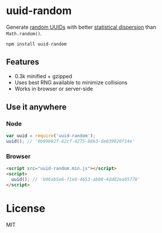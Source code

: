 # uuid-random

Generate [random UUIDs](https://en.wikipedia.org/wiki/Universally_unique_identifier#Version_4_.28random.29)
with better [statistical dispersion](https://en.wikipedia.org/wiki/Statistical_dispersion)
than `Math.random()`.

    npm install uuid-random

## Features

  * 0.3k minified + gzipped
  * Uses best RNG available to minimize collisions
  * Works in browser or server-side

## Use it anywhere

### Node

```javascript
var uuid = require('uuid-random');
uuid(); // '0b99b82f-62cf-4275-88b3-de039020f14e'
```

### Browser

```html
<script src="uuid-random.min.js"></script>
<script>
  uuid(); // 'b96ab5e6-f1e8-4653-ab08-4dd82ea65778'
</script>
```

# License

MIT
